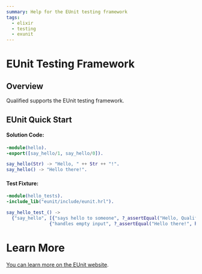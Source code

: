 ```yaml
---
summary: Help for the EUnit testing framework
tags:
  - elixir
  - testing
  - exunit
---
```


# EUnit Testing Framework

## Overview

Qualified supports the EUnit testing framework.

## EUnit Quick Start

#### Solution Code:

```erlang
-module(hello).
-export([say_hello/1, say_hello/0]).

say_hello(Str) -> "Hello, " ++ Str ++ "!".
say_hello() -> "Hello there!".
```

#### Test Fixture:

```erlang
-module(hello_tests).
-include_lib("eunit/include/eunit.hrl").

say_hello_test_() ->
  {"say_hello", [{"says hello to someone", ?_assertEqual("Hello, Qualified!", hello:say_hello("Qualified"))},
                {"handles empty input", ?_assertEqual("Hello there!", hello:say_hello())}] }.
```

# Learn More

[You can learn more on the EUnit website](https://erlang.org/doc/man/eunit.html).
